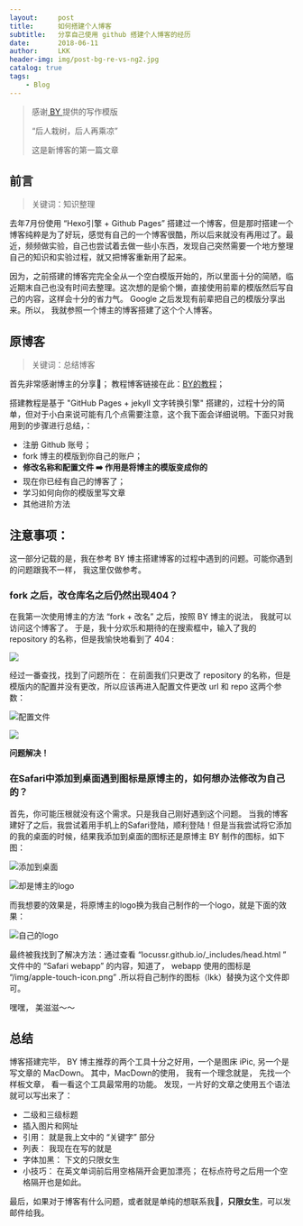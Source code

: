 ```yaml
---
layout:     post
title:      如何搭建个人博客
subtitle:   分享自己使用 github 搭建个人博客的经历
date:       2018-06-11
author:     LKK
header-img: img/post-bg-re-vs-ng2.jpg
catalog: true
tags:
    - Blog
---
```


>感谢[ BY ](http://qiubaiying.top)提供的写作模版
>
> “后人栽树，后人再乘凉”
>
>这是新博客的第一篇文章




## 前言

> 关键词：知识整理

去年7月份使用 “Hexo引擎 + Github Pages” 搭建过一个博客，但是那时搭建一个博客纯粹是为了好玩，感觉有自己的一个博客很酷，所以后来就没有再用过了。最近，频频做实验，自己也尝试着去做一些小东西，发现自己突然需要一个地方整理自己的知识和实验过程，就又把博客重新用了起来。

因为，之前搭建的博客完完全全从一个空白模版开始的，所以里面十分的简陋，临近期末自己也没有时间去整理。这次想的是偷个懒，直接使用前辈的模版然后写自己的内容，这样会十分的省力气。 Google 之后发现有前辈把自己的模版分享出来。所以， 我就参照一个博主的博客搭建了这个个人博客。 


## 原博客

> 关键词：总结博客

首先非常感谢博主的分享🙏； 教程博客链接在此：[BY的教程](https://www.jianshu.com/p/e68fba58f75c#Rename)；

搭建教程是基于 "GitHub Pages + jekyll 文字转换引擎" 搭建的，过程十分的简单，但对于小白来说可能有几个点需要注意，这个我下面会详细说明。下面只对我用到的步骤进行总结，：

- 注册 Github 账号； 
- fork 博主的模版到你自己的账户；
- **修改名称和配置文件 ➡️ 作用是将博主的模版变成你的**
- 现在你已经有自己的博客了；
- 学习如何向你的模版里写文章
- 其他进阶方法


## 注意事项：

这一部分记载的是，我在参考 BY 博主搭建博客的过程中遇到的问题。可能你遇到的问题跟我不一样， 我这里仅做参考。

### fork 之后，改仓库名之后仍然出现404？

在我第一次使用博主的方法 “fork + 改名” 之后，按照 BY 博主的说法， 我就可以访问这个博客了。 于是，我十分欢乐和期待的在搜索框中，输入了我的 repository 的名称，但是我愉快地看到了 404 :

![](https://upload-images.jianshu.io/upload_images/2178672-cfd55a22902a9d2c.jpg?imageMogr2/auto-orient/strip%7CimageView2/2/w/700)

经过一番查找，找到了问题所在： 
在前面我们只更改了 repository 的名称，但是模版内的配置并没有更改，所以应该再进入配置文件更改 url 和 repo 这两个参数：
 
![配置文件](https://ws2.sinaimg.cn/large/006tKfTcly1fs8pjy3dngj30tt0magpt.jpg)


![](https://ws4.sinaimg.cn/large/006tKfTcly1fs8po4gal2j30u60do41t.jpg)

**问题解决！**

### 在Safari中添加到桌面遇到图标是原博主的，如何想办法修改为自己的？

首先，你可能压根就没有这个需求。只是我自己刚好遇到这个问题。
当我的博客建好了之后，我尝试着用手机上的Safari登陆，顺利登陆！但是当我尝试将它添加的我的桌面的时候，结果我添加到桌面的图标还是原博主 BY 制作的图标，如下图：

![添加到桌面](https://ws1.sinaimg.cn/large/006tKfTcgy1fs8qartl9qj30ku0nwdn7.jpg)

![却是博主的logo](https://ws4.sinaimg.cn/large/006tKfTcgy1fs8qc01alsj30ku0y0tdc.jpg)

而我想要的效果是，将原博主的logo换为我自己制作的一个logo，就是下面的效果：

![自己的logo](https://ws2.sinaimg.cn/large/006tKfTcgy1fs8qbz2ijuj30ku0xkq7i.jpg)

最终被我找到了解决方法：通过查看 “locussr.github.io/_includes/head.html ” 文件中的 “Safari webapp” 的内容，知道了， webapp 使用的图标是 “/img/apple-touch-icon.png” .所以将自己制作的图标（lkk）替换为这个文件即可。

嘿嘿， 美滋滋～～

## 总结
博客搭建完毕， BY 博主推荐的两个工具十分之好用，一个是图床 iPic, 另一个是写文章的 MacDown。 其中，MacDown的使用， 我有一个理念就是， 先找一个样板文章， 看一看这个工具最常用的功能。 发现，一片好的文章之使用五个语法就可以写出来了：

- 二级和三级标题 
- 插入图片和网址
- 引用： 就是我上文中的 “关键字” 部分
- 列表： 我现在在写的就是
- 字体加黑： 下文的只限女生
- 小技巧： 在英文单词前后用空格隔开会更加漂亮； 在标点符号之后用一个空格隔开也是如此。

最后，如果对于博客有什么问题，或者就是单纯的想联系我🤪，**只限女生**，可以发邮件给我。













